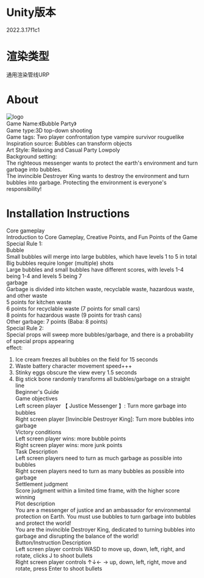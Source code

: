 # Unity版本
2022.3.17f1c1
# 渲染类型
通用渲染管线URP
# About

![logo](https://github.com/user-attachments/assets/23723518-44bf-40fb-8b72-b147ea9b6cdf)  
Game Name:《Bubble Party》  
Game type:3D top-down shooting  
Game tags: Two player confrontation type vampire survivor rouguelike  
Inspiration source: Bubbles can transform objects  
Art Style: Relaxing and Casual Party Lowpoly  
Background setting:  
The righteous messenger wants to protect the earth's environment and turn garbage into bubbles.  
The invincible Destroyer King wants to destroy the environment and turn bubbles into garbage. Protecting the environment is everyone's responsibility!  
# Installation Instructions
Core gameplay  
Introduction to Core Gameplay, Creative Points, and Fun Points of the Game  
Special Rule 1:  
Bubble  
Small bubbles will merge into large bubbles, which have levels 1 to 5 in total  
Big bubbles require longer (multiple) shots  
Large bubbles and small bubbles have different scores, with levels 1-4 being 1-4 and levels 5 being 7  
garbage  
Garbage is divided into kitchen waste, recyclable waste, hazardous waste, and other waste  
5 points for kitchen waste  
6 points for recyclable waste (7 points for small cars)  
8 points for hazardous waste (9 points for trash cans)  
Other garbage: 7 points (Baba: 8 points)  
Special Rule 2:  
Special props will sweep more bubbles/garbage, and there is a probability of special props appearing  
effect:  
1. Ice cream freezes all bubbles on the field for 15 seconds  
2. Waste battery character movement speed+++  
3. Stinky eggs obscure the view every 1.5 seconds  
4. Big stick bone randomly transforms all bubbles/garbage on a straight line  
Beginner's Guide  
Game objectives  
Left screen player 【 Justice Messenger 】: Turn more garbage into bubbles  
Right screen player [Invincible Destroyer King]: Turn more bubbles into garbage  
Victory conditions  
Left screen player wins: more bubble points  
Right screen player wins: more junk points  
Task Description  
Left screen players need to turn as much garbage as possible into bubbles  
Right screen players need to turn as many bubbles as possible into garbage  
Settlement judgment  
Score judgment within a limited time frame, with the higher score winning  
Plot description  
You are a messenger of justice and an ambassador for environmental protection on Earth. You must use bubbles to turn garbage into bubbles and protect the world!  
You are the invincible Destroyer King, dedicated to turning bubbles into garbage and disrupting the balance of the world!  
Button/Instruction Description  
Left screen player controls WASD to move up, down, left, right, and rotate, clicks J to shoot bullets  
Right screen player controls ↑↓← → up, down, left, right, move and rotate, press Enter to shoot bullets  
